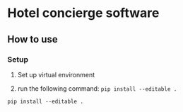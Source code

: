 # Hotel concierge software

## How to use
### Setup

1) Set up virtual environment

2) run the following command: `pip install --editable .`

```
pip install --editable .
```



